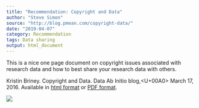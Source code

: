 ```yaml
---
title: "Recommendation: Copyright and Data"
author: "Steve Simon"
source: "http://blog.pmean.com/copyright-data/"
date: "2019-04-07"
category: Recommendation
tags: Data sharing
output: html_document
---
```


This is a nice one page document on copyright issues associated with
research data and how to best share your research data with others.


<!---More--->

Kristin Briney. Copyright and Data. Data Ab Initio blog,<U+00A0> March 17,
2016. Available in [html format](http://dataabinitio.com/?p=632) or [PDF
format](https://ndownloader.figshare.com/files/4849627).

![](../../../web/images/19/copyright-data01.png)




